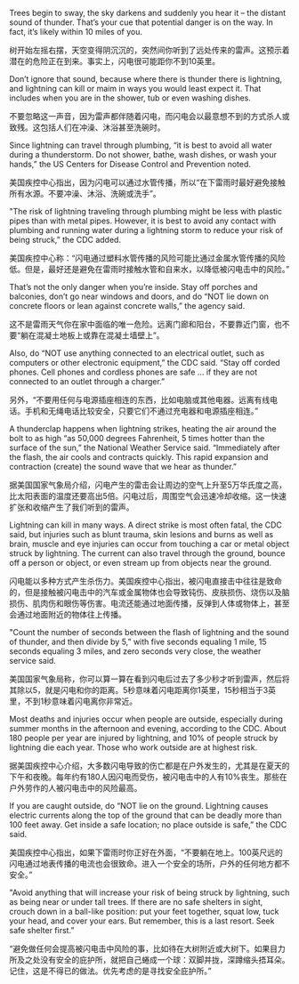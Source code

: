 Trees begin to sway, the sky darkens and suddenly you hear it – the distant sound of thunder. That’s your cue that potential danger is on the way. In fact, it’s likely within 10 miles of you.


树开始左摇右摆，天空变得阴沉沉的，突然间你听到了远处传来的雷声。这预示着潜在的危险正在到来。事实上，闪电很可能距你不到10英里。


Don’t ignore that sound, because where there is thunder there is lightning, and lightning can kill or maim in ways you would least expect it. That includes when you are in the shower, tub or even washing dishes.


不要忽略这一声音，因为雷声都伴随着闪电，而闪电会以最意想不到的方式杀人或致残。这包括人们在冲澡、沐浴甚至洗碗时。


Since lightning can travel through plumbing, “it is best to avoid all water during a thunderstorm. Do not shower, bathe, wash dishes, or wash your hands,” the US Centers for Disease Control and Prevention noted.


美国疾控中心指出，因为闪电可以通过水管传播，所以“在下雷雨时最好避免接触所有水源。不要冲澡、沐浴、洗碗或洗手”。


"The risk of lightning traveling through plumbing might be less with plastic pipes than with metal pipes. However, it is best to avoid any contact with plumbing and running water during a lightning storm to reduce your risk of being struck,” the CDC added.


美国疾控中心称：“闪电通过塑料水管传播的风险可能比通过金属水管传播的风险低。但是，最好还是避免在雷雨时接触水管和自来水，以降低被闪电击中的风险。”


That’s not the only danger when you’re inside. Stay off porches and balconies, don’t go near windows and doors, and do “NOT lie down on concrete floors or lean against concrete walls,” the agency said.


这不是雷雨天气你在家中面临的唯一危险。远离门廊和阳台，不要靠近门窗，也不要“躺在混凝土地板上或靠在混凝土墙壁上”。


Also, do “NOT use anything connected to an electrical outlet, such as computers or other electronic equipment,” the CDC said. “Stay off corded phones. Cell phones and cordless phones are safe … if they are not connected to an outlet through a charger.”


另外，“不要用任何与电源插座相连的东西，比如电脑或其他电器。远离有线电话。手机和无绳电话比较安全，只要它们不通过充电器和电源插座相连。”


A thunderclap happens when lightning strikes, heating the air around the bolt to as high “as 50,000 degrees Fahrenheit, 5 times hotter than the surface of the sun,” the National Weather Service said. “Immediately after the flash, the air cools and contracts quickly. This rapid expansion and contraction (create) the sound wave that we hear as thunder.”


据美国国家气象局介绍，闪电产生的雷击会让周边的空气上升至5万华氏度之高，比太阳表面的温度还要高出5倍。闪电过后，周围空气会迅速冷却收缩。这一快速扩张和收缩产生了我们听到的雷声。


Lightning can kill in many ways. A direct strike is most often fatal, the CDC said, but injuries such as blunt trauma, skin lesions and burns as well as brain, muscle and eye injuries can occur from touching a car or metal object struck by lightning. The current can also travel through the ground, bounce off a person or object, or even stream up from objects near the ground.


闪电能以多种方式产生杀伤力。美国疾控中心指出，被闪电直接击中往往是致命的，但是接触被闪电击中的汽车或金属物体也会导致钝伤、皮肤损伤、烧伤以及脑损伤、肌肉伤和眼伤等伤害。电流还能通过地面传播，反弹到人体或物体上，甚至会通过地面附近的物体往上传播。


"Count the number of seconds between the flash of lightning and the sound of thunder, and then divide by 5,” with five seconds equaling 1 mile, 15 seconds equaling 3 miles, and zero seconds very close, the weather service said.


美国国家气象局称，你可以算一算在看到闪电后过去了多少秒才听到雷声，然后将其除以5，就是闪电和你的距离。5秒意味着闪电距离你1英里，15秒相当于3英里，不到1秒意味着闪电离你非常近。


Most deaths and injuries occur when people are outside, especially during summer months in the afternoon and evening, according to the CDC. About 180 people per year are injured by lightning, and 10% of people struck by lightning die each year. Those who work outside are at highest risk.


据美国疾控中心介绍，大多数闪电导致的伤亡都是在户外发生的，尤其是在夏天的下午和夜晚。每年约有180人因闪电而受伤，被闪电击中的人有10%丧生。那些在户外劳作的人被闪电击中的风险最高。


If you are caught outside, do “NOT lie on the ground. Lightning causes electric currents along the top of the ground that can be deadly more than 100 feet away. Get inside a safe location; no place outside is safe,” the CDC said.


美国疾控中心指出，如果下雷雨时你正好在外面，“不要躺在地上。100英尺远的闪电通过地表传播的电流也会很致命。进入一个安全的场所，户外的任何地方都不安全。”


"Avoid anything that will increase your risk of being struck by lightning, such as being near or under tall trees. If there are no safe shelters in sight, crouch down in a ball-like position: put your feet together, squat low, tuck your head, and cover your ears. But remember, this is a last resort. Seek safe shelter first.”


“避免做任何会提高被闪电击中风险的事，比如待在大树附近或大树下。如果目力所及之处没有安全的庇护所，就把自己蜷成一个球：双脚并拢，深蹲缩头捂耳朵。记住，这是不得已的做法。优先考虑的是寻找安全庇护所。”





